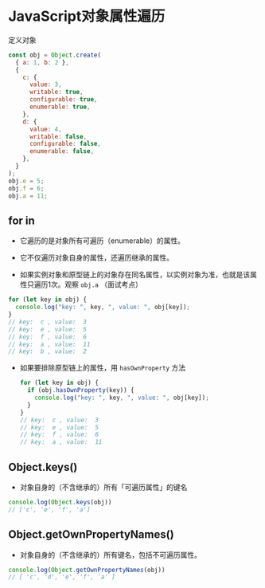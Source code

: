 # JavaScript对象属性遍历

定义对象

```js
const obj = Object.create(
  { a: 1, b: 2 },
  {
    c: {
      value: 3,
      writable: true,
      configurable: true,
      enumerable: true,
    },
    d: {
      value: 4,
      writable: false,
      configurable: false,
      enumerable: false,
    },
  }
);
obj.e = 5;
obj.f = 6;
obj.a = 11;
```

## for in

* 它遍历的是对象所有可遍历（enumerable）的属性。

* 它不仅遍历对象自身的属性，还遍历继承的属性。
* 如果实例对象和原型链上的对象存在同名属性，以实例对象为准，也就是该属性只遍历1次。观察 `obj.a` （面试考点）

```js
for (let key in obj) {
  console.log("key: ", key, ", value: ", obj[key]);
}
// key:  c , value:  3
// key:  e , value:  5
// key:  f , value:  6
// key:  a , value:  11
// key:  b , value:  2
```

* 如果要排除原型链上的属性，用 `hasOwnProperty` 方法

  ```js
  for (let key in obj) {
    if (obj.hasOwnProperty(key)) {
      console.log("key: ", key, ", value: ", obj[key]);
    }
  }
  // key:  c , value:  3
  // key:  e , value:  5
  // key:  f , value:  6
  // key:  a , value:  11
  ```

## Object.keys()

* 对象自身的（不含继承的）所有「可遍历属性」的键名

```js
console.log(Object.keys(obj))
// ['c', 'e', 'f', 'a']
```

## Object.getOwnPropertyNames()

* 对象自身的（不含继承的）所有键名，包括不可遍历属性。

```js
console.log(Object.getOwnPropertyNames(obj))
// [ 'c', 'd', 'e', 'f', 'a' ]
```